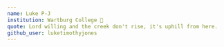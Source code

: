 ```yaml
---
name: Luke P-J
institution: Wartburg College 🚩
quote: Lord willing and the creek don't rise, it's uphill from here.
github_user: luketimothyjones
---
```

